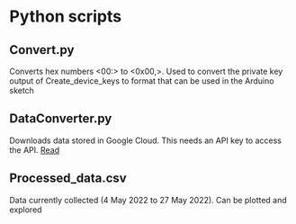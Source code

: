 # Python scripts

## Convert.py

Converts hex numbers <00:> to <0x00,>. Used to convert the private key output of Create_device_keys to 
format that can be used in the Arduino sketch

## DataConverter.py
Downloads data stored in Google Cloud. This needs an API key to access the API. [Read](https://cloud.google.com/docs/authentication/getting-started)

## Processed_data.csv 
Data currently collected (4 May 2022 to 27 May 2022). Can be plotted and explored 